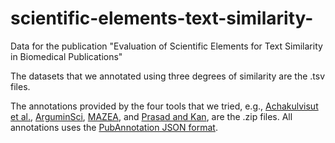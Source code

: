 # scientific-elements-text-similarity-

Data for the publication "Evaluation of Scientific Elements for Text Similarity in Biomedical Publications"

The datasets that we annotated using three degrees of similarity are the .tsv files.

The annotations provided by the four tools that we tried, e.g., [Achakulvisut et al.](https://github.com/titipata/detecting-scientific-claim), [ArguminSci](https://github.com/anlausch/ArguminSci), [MAZEA](http://www.nilc.icmc.usp.br/mazea-web/), and [Prasad and Kan](https://github.com/animeshprasad/science_ie), are the .zip files. All annotations uses the [PubAnnotation JSON format](http://www.pubannotation.org/docs/annotation-format/).

